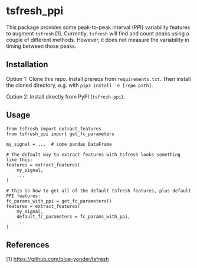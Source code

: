 # tsfresh_ppi

This package provides some peak-to-peak interval (PPI) variability features to augment `tsfresh` [1].
Currently, `tsfresh` will find and count peaks using a couple of different methods.
However, it does not measure the variability in timing between those peaks.

## Installation

Option 1: Clone this repo.  Install prereqs from `requirements.txt`.  Then install the cloned directory, e.g. with `pip3 install -e [repo path]`.

Option 2: Install directly from PyPI (`tsfresh-ppi`).

## Usage

    from tsfresh import extract_features
    from tsfresh_ppi import get_fc_parameters

    my_signal = ...  # some pandas DataFrame

    # The default way to extract features with tsfresh looks something like this:
    features = extract_features(
        my_signal,
        ...
    )

    # This is how to get all of the default tsfresh features, plus default PPI features:
    fc_params_with_ppi = get_fc_parameters()
    features = extract_features(
        my_signal,
        default_fc_parameters = fc_params_with_ppi,
        ...
    )

## References
[1] https://github.com/blue-yonder/tsfresh
